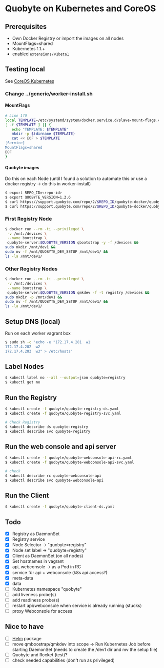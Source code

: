 # Quobyte on Kubernetes and CoreOS

## Prerequisites

- Own Docker Registry or import the images on all nodes
- MountFlags=shared
- Kubernetes 1.1.+
- enabled `extensions/v1beta1`

## Testing local

See [CoreOS Kubernetes](https://github.com/coreos/coreos-kubernetes/blob/master/Documentation/kubernetes-on-vagrant.md)

### Change ../generic/worker-install.sh

#### MountFlags

```Bash
# Line 170
local TEMPLATE=/etc/systemd/system/docker.service.d/slave-mount-flags.conf
[ -f $TEMPLATE ] || {
   echo "TEMPLATE: $TEMPLATE"
   mkdir -p $(dirname $TEMPLATE)
   cat << EOF > $TEMPLATE
[Service]
MountFlags=shared
EOF
}
```

#### Quobyte images

Do this on each Node (until I found a solution to automate this or use a docker registry -> do this in worker-install)

```Bash
$ export REPO_ID=<repo-id>
$ export QUOBYTE_VERSION=1.2.6
$ curl https://support.quobyte.com/repo/2/$REPO_ID/quobyte-docker/quobyte-server-image_$QUOBYTE_VERSION.tar.bzip2 | bunzip2 -c | docker load
$ curl https://support.quobyte.com/repo/2/$REPO_ID/quobyte-docker/quobyte-client-image_$QUOBYTE_VERSION.tar.bzip2 | bunzip2 -c | docker load
```

### First Registry Node

```Bash
$ docker run --rm -ti --privileged \
 -v /mnt:/devices \
 --name bootstrap \
 quobyte-server:$QUOBYTE_VERSION qbootstrap -y -f /devices &&
sudo mkdir /mnt/dev1 &&
sudo mv -f /mnt/QUOBYTE_DEV_SETUP /mnt/dev1/ &&
ls -la /mnt/dev1/
```

### Other Registry Nodes

```Bash
$ docker run --rm -ti --privileged \
 -v /mnt:/devices \
 --name bootstrap \
 quobyte-server:$QUOBYTE_VERSION qmkdev -f -t registry /devices &&
sudo mkdir -p /mnt/dev1 &&
sudo mv -f /mnt/QUOBYTE_DEV_SETUP /mnt/dev1/ &&
ls -la /mnt/dev1/
```

## Setup DNS (local)

Run on each worker vagrant box

```bash
$ sudo sh -c 'echo -e "172.17.4.201  w1
172.17.4.202  w2
172.17.4.203  w3" > /etc/hosts'
```

## Label Nodes

```bash
$ kubectl label no --all --output=json quobyte=registry
$ kubectl get no
```

## Run the Registry

```bash
$ kubectl create -f quobyte/quobyte-registry-ds.yaml
$ kubectl create -f quobyte/quobyte-registry-svc.yaml

# Check Registry
$ kubectl describe ds quobyte-registry
$ kubectl describe svc quobyte-registry
```

## Run the web console and api server

```bash
$ kubectl create -f quobyte/quobyte-webconsole-api-rc.yaml
$ kubectl create -f quobyte/quobyte-webconsole-api-svc.yaml

# check
$ kubectl describe rc quobyte-webconsole-api
$ kubectl describe svc quobyte-webconsole-api
```

## Run the Client

```bash
$ kubectl create -f quobyte/quobyte-client-ds.yaml
```

## Todo

- [x] Registry as DaemonSet
- [x] Registry service
- [x] Node Selector -> "quobyte=registry"
- [x] Node set label -> "quobyte=registry"
- [x] Client as DaemonSet (on all nodes)
- [x] Set hostnames in vagrant
- [x] api, webconsole -> as a Pod in RC
- [x] service für api + webconsole (k8s api access?)
- [x] meta-data
- [x] data
- [ ] Kubernetes namespace "quobyte"
- [ ] add liveness probe(s)
- [ ] add readiness probe(s)
- [ ] restart api/webconsole when service is already running (stucks)
- [ ] proxy Webconsole for access

## Nice to have

- [ ] [Helm](http://helm.sh) package
- [ ] move qmboostrap/qmkdev into scope -> Run Kubernetes Job before starting DaemonSet (needs to create the /dev1 dir and mv the setup file)
- [ ] Quobyte and Rocket (test)?
- [ ] check needed capabilities (don't run as privileged)
